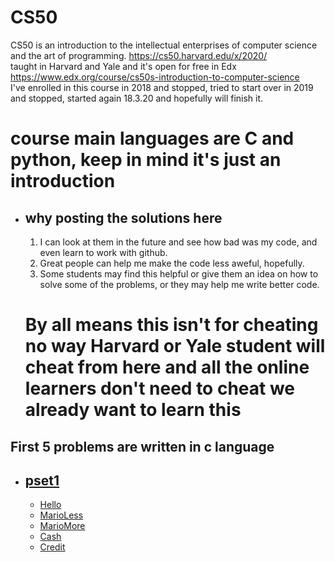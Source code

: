<meta name="google-site-verification" content="W4Q69azaFlvdVeAM8eE5zLcPTICZG1AQ_iOkNdFsUTI" />
</head>
  <body>

# CS50
  
CS50 is an introduction to the intellectual enterprises of computer science and the art of programming.
https://cs50.harvard.edu/x/2020/   
taught in Harvard and Yale and it's open for free in Edx   
https://www.edx.org/course/cs50s-introduction-to-computer-science   
I've enrolled in this course in 2018 and stopped, tried to start over in 2019 and stopped, started again 18.3.20  and hopefully will finish it.  
# course main languages are C and python, keep in mind it's just an introduction
- ## why posting the solutions here   
  1. I can look at them in the future and see how bad was my code, and even learn to work with github.  
  2. Great people can help me make the code less aweful, hopefully.  
  3. Some students may find this helpful or give them an idea on how to solve some of the problems, or they may help me write better code.  
  # By all means this isn't for cheating no way Harvard or Yale student will cheat from here and all the online learners don't need to cheat we already want to learn this
 ## First 5 problems are written in c language
- ## [pset1](https://github.com/AbdelrahmanSherifHadeya/CS50/tree/master/pset1)  
 
  - [Hello](https://github.com/AbdelrahmanSherifHadeya/CS50/blob/master/pset1/Hello.c)
  - [MarioLess](https://github.com/AbdelrahmanSherifHadeya/CS50/blob/master/pset1/MarioLess.c)
  - [MarioMore](https://github.com/AbdelrahmanSherifHadeya/CS50/blob/master/pset1/MarioMore.c)
  - [Cash](https://github.com/AbdelrahmanSherifHadeya/CS50/blob/master/pset1/Cash.c)
  - [Credit](https://github.com/AbdelrahmanSherifHadeya/CS50/blob/master/pset1/Credit.c)

